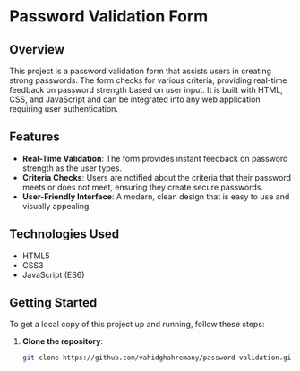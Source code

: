 # Password Validation Form

## Overview

This project is a password validation form that assists users in creating strong passwords. The form checks for various criteria, providing real-time feedback on password strength based on user input. It is built with HTML, CSS, and JavaScript and can be integrated into any web application requiring user authentication.

## Features

- **Real-Time Validation**: The form provides instant feedback on password strength as the user types.
- **Criteria Checks**: Users are notified about the criteria that their password meets or does not meet, ensuring they create secure passwords.
- **User-Friendly Interface**: A modern, clean design that is easy to use and visually appealing.

## Technologies Used

- HTML5
- CSS3
- JavaScript (ES6)

## Getting Started

To get a local copy of this project up and running, follow these steps:

1. **Clone the repository**:
   ```bash
   git clone https://github.com/vahidghahremany/password-validation.git
